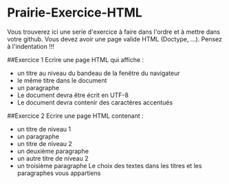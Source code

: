 # Prairie-Exercice-HTML
Vous trouverez ici une serie d'exercice à faire dans l'ordre et à mettre dans votre github.
Vous devez avoir une page valide HTML (Doctype, ...).
Pensez à l'indentation !!!

##Exercice 1
Ecrire une page HTML qui affiche :
  - un titre au niveau du bandeau de la fenêtre du navigateur
  - le même titre dans le document
  - un paragraphe
  - Le document devra être écrit en UTF-8
  - Le document devra contenir des caractères accentués

##Exercice 2
Ecrire une page HTML contenant :
  - un titre de niveau 1
  - un paragraphe
  - un titre de niveau 2
  - un deuxième paragraphe
  - un autre titre de niveau 2
  - un troisième paragraphe
Le choix des textes dans les titres et les paragraphes vous appartiens
